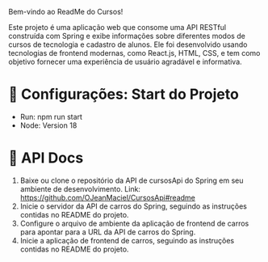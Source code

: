 Bem-vindo ao ReadMe do Cursos!

Este projeto é uma aplicação web que consome uma API RESTful construída com Spring e exibe informações sobre diferentes modos de cursos de tecnologia e cadastro de alunos. Ele foi desenvolvido usando tecnologias de frontend modernas, como React.js, HTML, CSS, e tem como objetivo fornecer uma experiência de usuário agradável e informativa.

# 📝 Configurações: Start do Projeto

- Run: npm run start
- Node: Version 18

# 🚦 API Docs

1. Baixe ou clone o repositório da API de cursosApi do Spring em seu ambiente de desenvolvimento. Link: https://github.com/OJeanMaciel/CursosApi#readme
2. Inicie o servidor da API de carros do Spring, seguindo as instruções contidas no README do projeto.
3. Configure o arquivo de ambiente da aplicação de frontend de carros para apontar para a URL da API de carros do Spring.
4. Inicie a aplicação de frontend de carros, seguindo as instruções contidas no README do projeto.
